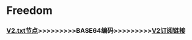 # Freedom
### [V2.txt节点](https://github.com/KPI0/Freedom/blob/main/V2.txt)>>>>>>>>>BASE64编码>>>>>>>>>[V2订阅链接](https://github.com/KPI0/Freedom/blob/main/V2)
